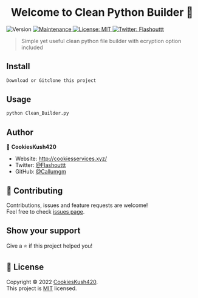 <h1 align="center">Welcome to Clean Python Builder 👋</h1>
<p>
  <img alt="Version" src="https://img.shields.io/badge/version-1.0.1-blue.svg?cacheSeconds=2592000" />
  <a href="https://github.com/kefranabg/readme-md-generator/graphs/commit-activity" target="_blank">
    <img alt="Maintenance" src="https://img.shields.io/badge/Maintained%3F-very little-red.svg" />
  </a>
  <a href="https://github.com/Callumgm/Clean-Python-Builder/blob/main/LICENSE" target="_blank">
    <img alt="License: MIT" src="https://img.shields.io/badge/license-MIT-yellow.svg" />
  </a>
  <a href="https://twitter.com/Flashouttt" target="_blank">
    <img alt="Twitter: Flashouttt" src="https://img.shields.io/twitter/follow/Flashouttt.svg?style=social" />
  </a>
</p>

> Simple yet useful clean python file builder with ecryption option included

## Install

```sh
Download or Gitclone this project
```

## Usage

```sh
python Clean_Builder.py
```

## Author

👤 **CookiesKush420**

* Website: http://cookiesservices.xyz/
* Twitter: [@Flashouttt](https://twitter.com/Flashouttt)
* GitHub: [@Callumgm](https://github.com/Callumgm)

## 🤝 Contributing

Contributions, issues and feature requests are welcome!<br />Feel free to check [issues page](https://github.com/Callumgm/Clean-Python-Builder/issues). 

## Show your support

Give a ⭐️ if this project helped you!

## 📝 License

Copyright © 2022 [CookiesKush420](https://github.com/Callumgm).<br />
This project is [MIT](https://github.com/Callumgm/Clean-Python-Builder/blob/main/LICENSE) licensed.
